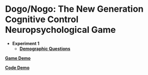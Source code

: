 # Dogo/Nogo: The New Generation Cognitive Control Neuropsychological Game

- **Experiment 1**
  - [**Demographic Questions**](https://realitybending.github.io/DoggoNogo/study1/experiment/index.html)






[**Game Demo**](https://github.com/RealityBending/DoggoNogo/assets/134178576/a0ccfee7-11f1-4830-985e-1102e88a9307)


[**Code Demo**](https://github.com/RealityBending/DoggoNogo/assets/134178576/910fc49b-5df8-4b46-8470-ee58451f2c98)



